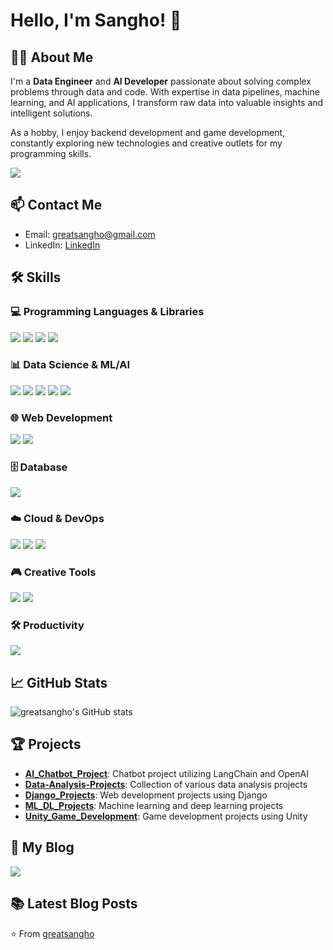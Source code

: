 # Hello, I'm Sangho! 👋

## 👨‍💻 About Me
I'm a **Data Engineer** and **AI Developer** passionate about solving complex problems through data and code. With expertise in data pipelines, machine learning, and AI applications, I transform raw data into valuable insights and intelligent solutions.

As a hobby, I enjoy backend development and game development, constantly exploring new technologies and creative outlets for my programming skills.

<a href="https://hits.seeyoufarm.com"><img src="https://hits.seeyoufarm.com/api/count/incr/badge.svg?url=https%3A%2F%2Fgithub.com%2Fgreatsangho&count_bg=%23003876&title_bg=%23003876&icon=&icon_color=%23E7E7E7&title=hits&edge_flat=false"/></a>

## 📫 Contact Me
- Email: greatsangho@gmail.com
- LinkedIn: [LinkedIn](https://www.linkedin.com/in/%EC%83%81%ED%98%B8-%ED%97%88-86a572352/)

## 🛠️ Skills

### 💻 Programming Languages & Libraries
<p>
<img src="https://img.shields.io/badge/python-3776AB?style=flat&logo=python&logoColor=white"/>
<img src="https://img.shields.io/badge/JavaScript-F7DF1E?style=flat&logo=javascript&logoColor=white"/>
<img src="https://img.shields.io/badge/HTML5-E34F26?style=flat&logo=html5&logoColor=white"/>
<img src="https://img.shields.io/badge/CSS3-1572B6?style=flat&logo=css3&logoColor=white"/>
</p>

### 📊 Data Science & ML/AI
<p>
<img src="https://img.shields.io/badge/pandas-150458?style=flat&logo=pandas&logoColor=white"/>
<img src="https://img.shields.io/badge/tensorflow-FF6F00?style=flat&logo=tensorflow&logoColor=white"/>
<img src="https://img.shields.io/badge/pytorch-EE4C2C?style=flat&logo=pytorch&logoColor=white"/>
<img src="https://img.shields.io/badge/LangChain-1C3C3C?style=flat&logo=langchain&logoColor=white"/>
<img src="https://img.shields.io/badge/Jupyter-F37626?style=flat&logo=jupyter&logoColor=white"/>
</p>

### 🌐 Web Development
<p>
<img src="https://img.shields.io/badge/Django-092E20?style=flat&logo=django&logoColor=white"/>
<img src="https://img.shields.io/badge/streamlit-FF4B4B?style=flat&logo=streamlit&logoColor=white"/>
</p>

### 🗄️ Database
<p>
<img src="https://img.shields.io/badge/mysql-4479A1?style=flat&logo=mysql&logoColor=white"/>
</p>

### ☁️ Cloud & DevOps
<p>
<img src="https://img.shields.io/badge/Amazon EC2-FF9900?style=flat&logo=amazonec2&logoColor=white"/>
<img src="https://img.shields.io/badge/RDS-527FFF?style=flat&logo=amazonrds&logoColor=white"/>
<img src="https://img.shields.io/badge/Git-F05032?style=flat&logo=git&logoColor=white"/>
</p>

### 🎮 Creative Tools
<p>
<img src="https://img.shields.io/badge/unity-FFFFFF?style=flat&logo=unity&logoColor=black"/>
<img src="https://img.shields.io/badge/Blender-E87D0D?style=flat&logo=blender&logoColor=white"/>
</p>

### 🛠️ Productivity
<p>
<img src="https://img.shields.io/badge/Notion-FFFFFF?style=flat&logo=notion&logoColor=black"/>
</p>

## 📈 GitHub Stats
<p>
<img src="https://github-readme-stats.vercel.app/api?username=greatsangho&show_icons=true&theme=radical" alt="greatsangho's GitHub stats"/>
</p>

## 🏆 Projects
- **[AI_Chatbot_Project](https://github.com/greatsangho/AI_Chatbot_Project)**: Chatbot project utilizing LangChain and OpenAI
- **[Data-Analysis-Projects](https://github.com/greatsangho/Data-Analysis-Projects)**: Collection of various data analysis projects
- **[Django_Projects](https://github.com/greatsangho/Django_Projects)**: Web development projects using Django
- **[ML_DL_Projects](https://github.com/greatsangho/ML_DL_Projects)**: Machine learning and deep learning projects
- **[Unity_Game_Development](https://github.com/greatsangho/Unity_Game_Development)**: Game development projects using Unity

## 🔗 My Blog
<a href="https://greatsangho.tistory.com/" target="_blank"><img src="https://img.shields.io/badge/tistory-FF5A4A?style=flat&logo=tistory&logoColor=white"/></a>

## 📚 Latest Blog Posts
<!-- BLOG-POST-LIST:START -->
<!-- BLOG-POST-LIST:END -->

⭐️ From [greatsangho](https://github.com/greatsangho)
